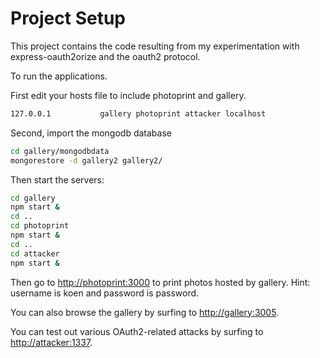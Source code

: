 # Project Setup

This project contains the code resulting from my experimentation with express-oauth2orize and the oauth2 protocol.

To run the applications.

First edit your hosts file to include photoprint and gallery.

```bash
127.0.0.1           gallery photoprint attacker localhost
```

Second, import the mongodb database

```bash
cd gallery/mongodbdata
mongorestore -d gallery2 gallery2/
```

Then start the servers:

```bash
cd gallery
npm start &
cd ..
cd photoprint
npm start &
cd ..
cd attacker
npm start &
```

Then go to [http://photoprint:3000](http://photoprint:3000) to print photos hosted by gallery.
Hint: username is koen and password is password.

You can also browse the gallery by surfing to [http://gallery:3005](http://gallery:3005).

You can test out various OAuth2-related attacks by surfing to [http://attacker:1337](http://attacker:1337).
